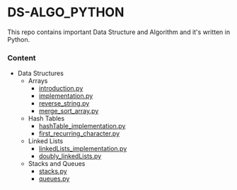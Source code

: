 # DS-ALGO_PYTHON
This repo contains important Data Structure and Algorithm and it's written in Python.

### Content

- Data Structures
  - Arrays
    - [introduction.py](https://github.com/yoayushraj99/DS-ALGO_PYTHON/blob/main/DS/Arrays/introduction.py)
    - [implementation.py](https://github.com/yoayushraj99/DS-ALGO_PYTHON/blob/main/DS/Arrays/implementation.py)
    - [reverse_string.py](https://github.com/yoayushraj99/DS-ALGO_PYTHON/blob/main/DS/Arrays/reverse_string.py)
    - [merge_sort_array.py](https://github.com/yoayushraj99/DS-ALGO_PYTHON/blob/main/DS/Arrays/merge_sort_array.py)
  - Hash Tables
    - [hashTable_implementation.py](https://github.com/yoayushraj99/DS-ALGO_PYTHON/blob/main/DS/Hash%20Tables/hashTable_implementation.py)
    - [first_recurring_character.py](https://github.com/yoayushraj99/DS-ALGO_PYTHON/blob/main/DS/Hash%20Tables/first_recurring_character.py)
  - Linked Lists
    - [linkedLists_implementation.py](https://github.com/yoayushraj99/DS-ALGO_PYTHON/blob/main/DS/Linked%20Lists/linkedLists_implementation.py)
    - [doubly_linkedLists.py](https://github.com/yoayushraj99/DS-ALGO_PYTHON/blob/main/DS/Linked%20Lists/doubly_linkedLists.py)
  - Stacks and Queues
    - [stacks.py](https://github.com/yoayushraj99/DS-ALGO_PYTHON/blob/main/DS/Stacks%20and%20Queues/stacks.py)
    - [queues.py](https://github.com/yoayushraj99/DS-ALGO_PYTHON/blob/main/DS/Stacks%20and%20Queues/queues.py)
